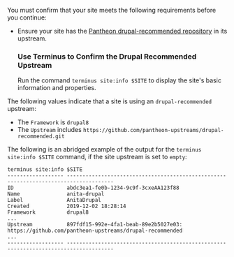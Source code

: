 You must confirm that your site meets the following requirements before you continue:

- Ensure your site has the [Pantheon drupal-recommended repository](https://github.com/pantheon-upstreams/drupal-recommended) in its upstream.

  ### Use Terminus to Confirm the Drupal Recommended Upstream

  Run the command `terminus site:info $SITE` to display the site's basic information and properties.

 The following values indicate that a site is using an `drupal-recommended` upstream:
  * The `Framework` is `drupal8`
  * The `Upstream` includes `https://github.com/pantheon-upstreams/drupal-recommended.git`

  The following is an abridged example of the output for the `terminus site:info $SITE` command, if the site upstream is set to `empty`:

  ```bash{outputLines:2-18}
  terminus site:info $SITE
  ------------------ -------------------------------------------------------------------------------------
  ID                 abdc3ea1-fe0b-1234-9c9f-3cxeAA123f88
  Name               anita-drupal
  Label              AnitaDrupal
  Created            2019-12-02 18:28:14
  Framework          drupal8
  ...
  Upstream           897fdf15-992e-4fa1-beab-89e2b5027e03: https://github.com/pantheon-upstreams/drupal-recommended
  ...
  ------------------ -------------------------------------------------------------------------------------
  ```
